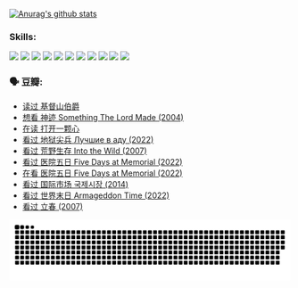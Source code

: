 
[![Anurag's github stats](https://github-readme-stats.vercel.app/api?username=w940853815)](https://github.com/anuraghazra/github-readme-stats)

### Skills:

<code><img height="32" src="https://cdn.jsdelivr.net/npm/simple-icons@v5/icons/python.svg"></code>
<code><img height="32" src="https://cdn.jsdelivr.net/npm/simple-icons@v5/icons/javascript.svg"></code>
<code><img height="32" src="https://cdn.jsdelivr.net/npm/simple-icons@v5/icons/django.svg"></code>
<code><img height="32" src="https://cdn.jsdelivr.net/npm/simple-icons@v5/icons/flask.svg"></code>
<code><img height="32" src="https://cdn.jsdelivr.net/npm/simple-icons@v5/icons/vuetify.svg"></code>
<code><img height="32" src="https://cdn.jsdelivr.net/npm/simple-icons@v5/icons/git.svg"></code>
<code><img height="32" src="https://cdn.jsdelivr.net/npm/simple-icons@v5/icons/docker.svg"></code>
<code><img height="32" src="https://cdn.jsdelivr.net/npm/simple-icons@v5/icons/postgresql.svg"></code>
<code><img height="32" src="https://cdn.jsdelivr.net/npm/simple-icons@v5/icons/elasticsearch.svg"></code>
<code><img height="32" src="https://cdn.jsdelivr.net/npm/simple-icons@v5/icons/macos.svg"></code>
<code><img height="32" src="https://cdn.jsdelivr.net/npm/simple-icons@v5/icons/linux.svg"></code>

### 🗣 豆瓣:

<!-- DOUBAN-ACTIVITIES:START -->
- [读过 基督山伯爵](https://www.douban.com/people/136069238/status/4074593759/?_i=70710355)
- [想看 神迹 Something The Lord Made‎ (2004)](https://www.douban.com/people/136069238/status/4074340304/?_i=70710355)
- [在读 打开一颗心](https://www.douban.com/people/136069238/status/4074339283/?_i=70710355)
- [看过 地狱尖兵 Лучшие в аду‎ (2022)](https://www.douban.com/people/136069238/status/4071353412/?_i=70710355)
- [看过 荒野生存 Into the Wild‎ (2007)](https://www.douban.com/people/136069238/status/4069101490/?_i=70710355)
- [看过 医院五日 Five Days at Memorial‎ (2022)](https://www.douban.com/people/136069238/status/4067791360/?_i=70710355)
- [在看 医院五日 Five Days at Memorial‎ (2022)](https://www.douban.com/people/136069238/status/4063111480/?_i=70710355)
- [看过 国际市场 국제시장‎ (2014)](https://www.douban.com/people/136069238/status/4061744293/?_i=70710355)
- [看过 世界末日 Armageddon Time‎ (2022)](https://www.douban.com/people/136069238/status/4061034964/?_i=70710355)
- [看过 立春‎ (2007)](https://www.douban.com/people/136069238/status/4060091288/?_i=70710355)
<!-- DOUBAN-ACTIVITIES:END -->


![Snake animation](https://raw.githubusercontent.com/w940853815/w940853815/output/github-contribution-grid-snake.svg)

<!--
**w940853815/w940853815** is a ✨ _special_ ✨ repository because its `README.md` (this file) appears on your GitHub profile.

Here are some ideas to get you started:

- 🔭 I’m currently working on ...
- 🌱 I’m currently learning ...
- 👯 I’m looking to collaborate on ...
- 🤔 I’m looking for help with ...
- 💬 Ask me about ...
- 📫 How to reach me: ...
- 😄 Pronouns: ...
- ⚡ Fun fact: ...
-->
